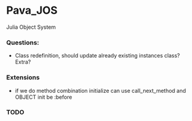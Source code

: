 # Pava_JOS
Julia Object System

### Questions:

- Class redefinition, should update already existing instances class? Extra?

### Extensions
- if we do method combination initialize can use call_next_method and OBJECT init be :before

### TODO
